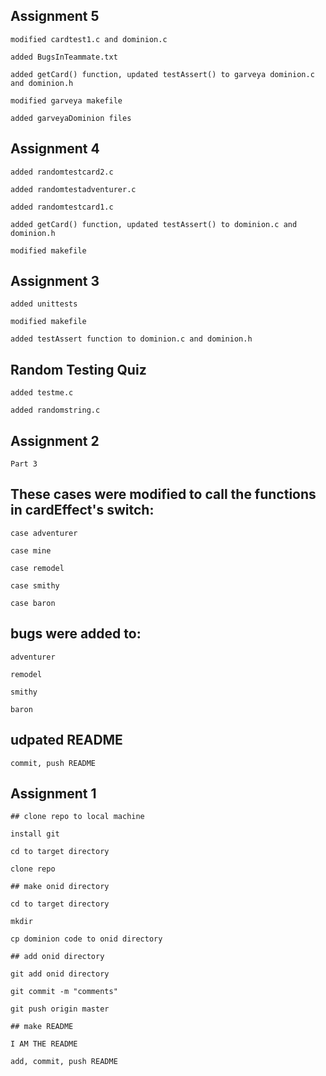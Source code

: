 ## Assignment 5

	modified cardtest1.c and dominion.c
	
	added BugsInTeammate.txt

	added getCard() function, updated testAssert() to garveya dominion.c and dominion.h

	modified garveya makefile
	
	added garveyaDominion files
	
## Assignment 4

	added randomtestcard2.c

	added randomtestadventurer.c

	added randomtestcard1.c

	added getCard() function, updated testAssert() to dominion.c and dominion.h

	modified makefile

## Assignment 3

	added unittests

	modified makefile
	
	added testAssert function to dominion.c and dominion.h

## Random Testing Quiz

	added testme.c
	
	added randomstring.c

## Assignment 2

	Part 3

## These cases were modified to call the functions in cardEffect's switch:

	case adventurer

	case mine
			
	case remodel
	
	case smithy

	case baron

## bugs were added to:

	adventurer
			
	remodel
	
	smithy

	baron

## udpated README

	commit, push README


## Assignment 1



	## clone repo to local machine

	install git

	cd to target directory

	clone repo

	## make onid directory

	cd to target directory

	mkdir

	cp dominion code to onid directory

	## add onid directory

	git add onid directory

	git commit -m "comments"

	git push origin master

	## make README

	I AM THE README

	add, commit, push README
